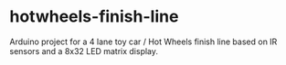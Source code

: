 # hotwheels-finish-line
Arduino project for a 4 lane toy car / Hot Wheels finish line based on IR sensors and a 8x32 LED matrix display.
